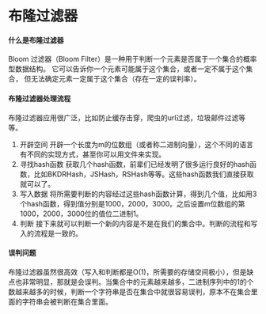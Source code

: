 # 布隆过滤器

#### 什么是布隆过滤器
Bloom 过滤器（Bloom Filter）是一种用于判断一个元素是否属于一个集合的概率型数据结构。
它可以告诉你一个元素可能属于这个集合，或者一定不属于这个集合，
但无法确定元素一定属于这个集合（存在一定的误判率）。
#### 布隆过滤器处理流程
布隆过滤器应用很广泛，比如防止缓存击穿，爬虫的url过滤，垃圾邮件过滤等等。
1. 开辟空间
开辟一个长度为m的位数组（或者称二进制向量），这个不同的语言有不同的实现方式，甚至你可以用文件来实现。
2. 寻找hash函数
获取几个hash函数，前辈们已经发明了很多运行良好的hash函数，比如BKDRHash，JSHash，RSHash等等。这些hash函数我们直接获取就可以了。
3. 写入数据
将所需要判断的内容经过这些hash函数计算，得到几个值，比如用3个hash函数，得到值分别是1000，2000，3000。之后设置m位数组的第1000，2000，3000位的值位二进制1。
4. 判断
接下来就可以判断一个新的内容是不是在我们的集合中。判断的流程和写入的流程是一致的。
#### 误判问题
布隆过滤器虽然很高效（写入和判断都是O(1)，所需要的存储空间极小），但是缺点也非常明显，那就是会误判。当集合中的元素越来越多，二进制序列中的1的个数越来越多的时候，判断一个字符串是否在集合中就很容易误判，原本不在集合里面的字符串会被判断在集合里面。
